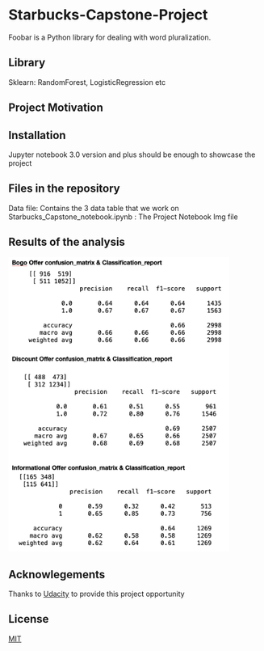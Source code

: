 # Starbucks-Capstone-Project

Foobar is a Python library for dealing with word pluralization.

## Library

Sklearn: RandomForest, LogisticRegression etc

## Project Motivation



## Installation

Jupyter notebook 3.0 version and plus should be enough to showcase the project


## Files in the repository

Data file: Contains the 3 data table that we work on
Starbucks_Capstone_notebook.ipynb : The Project Notebook
Img file

## Results of the analysis

<p align="left">
  <img src="./img/Result.png " alt="Size Limit CLI" width="438">
</p>



## Acknowlegements
Thanks to [Udacity](https://www.udacity.com) to provide this project opportunity

## License
[MIT](https://choosealicense.com/licenses/mit/)